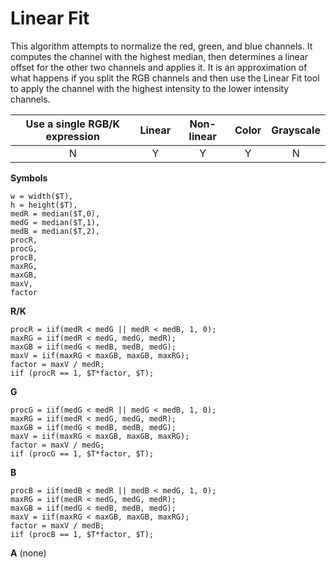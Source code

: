 # Linear Fit

This algorithm attempts to normalize the red, green, and blue channels. It computes the channel with the highest median, then determines a linear offset for the other two channels and applies it. It is an approximation of what happens if you split the RGB channels and then use the Linear Fit tool to apply the channel with the highest intensity to the lower intensity channels.

|Use a single RGB/K expression|Linear|Non-linear|Color|Grayscale|
|:-:|:-:|:-:|:-:|:-:|
|N|Y|Y|Y|N|

**Symbols** 

```
w = width($T),
h = height($T),
medR = median($T,0),
medG = median($T,1),
medB = median($T,2),
procR,
procG,
procB,
maxRG,
maxGB,
maxV,
factor
```

**R/K**
```
procR = iif(medR < medG || medR < medB, 1, 0);
maxRG = iif(medR < medG, medG, medR);
maxGB = iif(medG < medB, medB, medG);
maxV = iif(maxRG < maxGB, maxGB, maxRG);
factor = maxV / medR;
iif (procR == 1, $T*factor, $T);
```

**G**
```
procG = iif(medG < medR || medG < medB, 1, 0);
maxRG = iif(medR < medG, medG, medR);
maxGB = iif(medG < medB, medB, medG);
maxV = iif(maxRG < maxGB, maxGB, maxRG);
factor = maxV / medG;
iif (procG == 1, $T*factor, $T);
```

**B**
```
procB = iif(medB < medR || medB < medG, 1, 0);
maxRG = iif(medR < medG, medG, medR);
maxGB = iif(medG < medB, medB, medG);
maxV = iif(maxRG < maxGB, maxGB, maxRG);
factor = maxV / medB;
iif (procB == 1, $T*factor, $T);
```

**A**
(none)